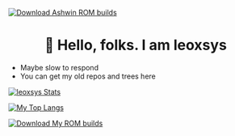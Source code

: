 <a href="https://sourceforge.net/projects/roji-builds/files/d"><img alt="Download Ashwin ROM builds" src="https://img.shields.io/sourceforge/dt/ashwin-rom-builds.svg" ></a>

<h1 align="center">👋 Hello, folks. I am leoxsys</h1>

- Maybe slow to respond 
- You can get my old repos and trees here

[![leoxsys Stats](https://github-readme-stats.vercel.app/api?username=leoxsys&theme=dark)](https://github.com/anuraghazra/github-readme-stats)

[![My Top Langs](https://github-readme-stats.vercel.app/api/top-langs/?username=leoxsys&theme=dark)](https://github.com/anuraghazra/github-readme-stats)


<a href="https://sourceforge.net/projects/roji-builds/files/"><img alt="Download My ROM builds" src="https://sourceforge.net/sflogo.php?type=11&group_id=3364292" ></a>
